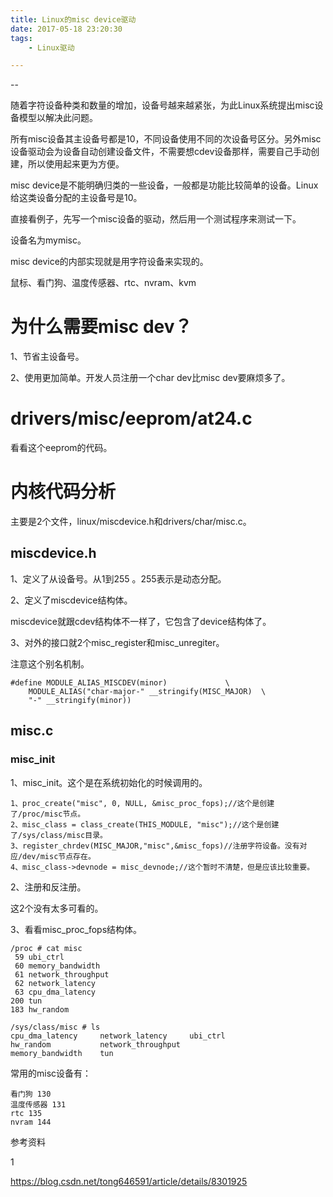 ```yaml
---
title: Linux的misc device驱动
date: 2017-05-18 23:20:30
tags:
	- Linux驱动

---
```


--

随着字符设备种类和数量的增加，设备号越来越紧张，为此Linux系统提出misc设备模型以解决此问题。

所有misc设备其主设备号都是10，不同设备使用不同的次设备号区分。另外misc设备驱动会为设备自动创建设备文件，不需要想cdev设备那样，需要自己手动创建，所以使用起来更为方便。



misc device是不能明确归类的一些设备，一般都是功能比较简单的设备。Linux给这类设备分配的主设备号是10。

直接看例子，先写一个misc设备的驱动，然后用一个测试程序来测试一下。

设备名为mymisc。

misc device的内部实现就是用字符设备来实现的。

鼠标、看门狗、温度传感器、rtc、nvram、kvm

# 为什么需要misc dev？

1、节省主设备号。

2、使用更加简单。开发人员注册一个char dev比misc dev要麻烦多了。



# drivers/misc/eeprom/at24.c

看看这个eeprom的代码。



# 内核代码分析

主要是2个文件，linux/miscdevice.h和drivers/char/misc.c。

## miscdevice.h

1、定义了从设备号。从1到255 。255表示是动态分配。

2、定义了miscdevice结构体。

miscdevice就跟cdev结构体不一样了，它包含了device结构体了。

3、对外的接口就2个misc_register和misc_unregiter。



注意这个别名机制。

```
#define MODULE_ALIAS_MISCDEV(minor)				\
	MODULE_ALIAS("char-major-" __stringify(MISC_MAJOR)	\
	"-" __stringify(minor))
```

## misc.c

### misc_init

1、misc_init。这个是在系统初始化的时候调用的。

```
1、proc_create("misc", 0, NULL, &misc_proc_fops);//这个是创建了/proc/misc节点。
2、misc_class = class_create(THIS_MODULE, "misc");//这个是创建了/sys/class/misc目录。
3、register_chrdev(MISC_MAJOR,"misc",&misc_fops)//注册字符设备。没有对应/dev/misc节点存在。
4、misc_class->devnode = misc_devnode;//这个暂时不清楚，但是应该比较重要。
```

2、注册和反注册。

这2个没有太多可看的。

3、看看misc_proc_fops结构体。

```
/proc # cat misc 
 59 ubi_ctrl
 60 memory_bandwidth
 61 network_throughput
 62 network_latency
 63 cpu_dma_latency
200 tun
183 hw_random
```

```
/sys/class/misc # ls
cpu_dma_latency     network_latency     ubi_ctrl
hw_random           network_throughput
memory_bandwidth    tun
```

常用的misc设备有：

```
看门狗 130
温度传感器 131
rtc 135
nvram 144

```



参考资料

1

https://blog.csdn.net/tong646591/article/details/8301925